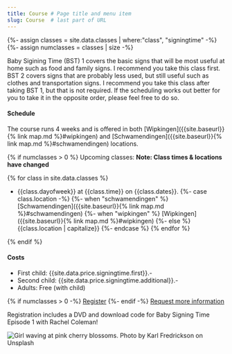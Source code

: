 ```yaml
---
title: Course # Page title and menu item
slug: Course  # last part of URL
---
```

{%- assign classes = site.data.classes | where:"class", "signingtime" -%}
{%- assign numclasses = classes | size -%}
<div class="row">
    <div class="col-lg-8 col-md-6" markdown="1">
Baby Sigining Time (BST) 1 covers the basic signs that will be most useful at home such as food and family signs. I recommend you take this class first. BST 2 covers signs that are probably less used, but still useful such as clothes and transportation signs. I recommend you take this class after taking BST 1, but that is not required. If the scheduling works out better for you to take it in the opposite order, please feel free to do so. 

#### Schedule
The course runs 4 weeks and is offered in both [Wipkingen]({{site.baseurl}}{% link map.md %}#wipkingen) and [Schwamendingen]({{site.baseurl}}{% link map.md %}#schwamendingen) locations.

{% if numclasses > 0 %}
Upcoming classes: **Note: Class times & locations have changed**

{% for class in site.data.classes %}
- {{class.dayofweek}} at {{class.time}} on {{class.dates}}.
{%- case class.location -%}
    {%- when "schwamendingen" %} [Schwamendingen]({{site.baseurl}}{% link map.md %}#schwamendingen)
    {%- when "wipkingen" %} [Wipkingen]({{site.baseurl}}{% link map.md %}#wipkingen)
    {%- else %} {{class.location | capitalize}}
{%- endcase %}
{% endfor %}

{% endif %}
#### Costs
- First child: {{site.data.price.signingtime.first}}.-
- Second child: {{site.data.price.signingtime.additional}}.-
- Adults: Free (with child)

{% if numclasses > 0 -%}
<a href="{{site.baseurl}}{% link signingtime/register.html %}" class="btn btn-primary mr-2" role="button">Register</a>
{%- endif -%}
<a href="{{site.baseurl}}{% link contact.html %}" role="button" class="btn btn-primary">Request more information</a>

Registration includes a DVD and download code for Baby Signing Time Episode 1 with Rachel Coleman!

</div>
<div class="col-lg-4 col-md-6">
    <!-- 
    Karl Fredrickson (https://unsplash.com/photos/GEJxI_QRPwM?utm_source=unsplash&utm_medium=referral&utm_content=creditCopyText)
    Unsplash (https://unsplash.com/collections/204878/hannahrayna-agaist-the-world?utm_source=unsplash&utm_medium=referral&utm_content=creditCopyText)
    -->
    <img alt="Girl waving at pink cherry blossoms. Photo by Karl Fredrickson on Unsplash" src="{{site.baseurl}}{% link images/karl-fredrickson-74973-unsplash_600x900.jpg %}" class="img-fluid" />
</div>
</div>
